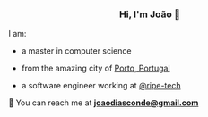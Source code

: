 <h3 align="center"> Hi, I'm João 👋 </h3>

I am:

- a master in computer science

- from the amazing city of [Porto, Portugal](https://goo.gl/maps/RR8Gg3PrVteYkAWC9)

- a software engineer working at [@ripe-tech](https://github.com/ripe-tech)

📧 You can reach me at **joaodiasconde@gmail.com**
